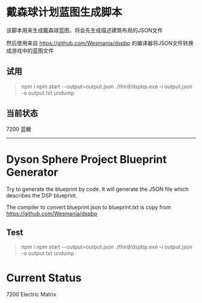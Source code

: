# 戴森球计划蓝图生成脚本

该脚本用来生成戴森球蓝图，将会先生成描述建筑布局的JSON文件

然后使用来自 https://github.com/Wesmania/dspbp 的编译器将JSON文件转换成游戏中的蓝图文件

## 试用

> npm i 
> npm start --output=output.json
> ./third/dspbp.exe -i output.json -o output.txt undump 

## 当前状态

7200 蓝糖

----

# Dyson Sphere Project Blueprint Generator

Try to generate the blueprint by code. It will generate the JSON file which describes the DSP blueprint.

The compiler to convert blueprint.json to blueprint.txt is copy from  https://github.com/Wesmania/dspbp

## Test

> npm i 
> npm start --output=output.json
> ./third/dspbp.exe -i output.json -o output.txt undump 

# Current Status

7200 Electric Matrix 